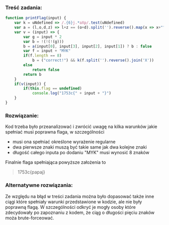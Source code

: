 ### Treść zadania:

```js
function printFlag(input) {
    var k = uNdefined => /.{6}j.*aXp/.test(uNdefined)
    var a = (l,o,d,z) => l+z == (o+d).split('').reverse().map(x => x+"").join("")
    var v = (input) => {
        var g = input * 2
        var b = !(!(!(g)))
        b = a(input[0], input[3], input[2], input[1]) ? b : false
        var f = input + "MYK"
        if(f.length == 8)
            b = ("correct!") && k(f.split('').reverse().join('X'))
        else
            return false
        return b
    }
    if(v(input)) {
        if(this.flag == undefined)
            console.log("1753c{" + input + "}")
    }
}
```

### Rozwiązanie:

Kod trzeba było przeanalizować i zwrócić uwagę na kilka warunków jakie spełniać musi poprawna flaga, w szczególności

- musi ona spełniać określone wyrażenie regularne
- dwa pierwsze znaki muszą być takie same jak dwa kolejne znaki
- długość całego inputa po dodaniu "MYK" musi wynosić 8 znaków

Finalnie flaga spełniająca powyższe założenia to

> 1753c{papaj}

### Alternatywne rozwiązania:

Ze względu na błąd w treści zadania można było dopasować także inne ciągi które spełniały warunki przedstawione w kodzie, ale nie były poprawną flagą. W szczególności odkryć je mogły osoby które zdecydowały po zapoznaniu z kodem, że ciąg o długości pięciu znaków moża brute-forceować.
